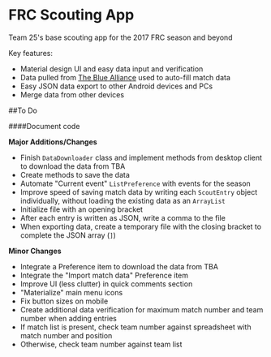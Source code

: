 # FRC Scouting App

Team 25's base scouting app for the 2017 FRC season and beyond

Key features: 

* Material design UI and easy data input and verification
* Data pulled from [The Blue Alliance](http://www.thebluealliance.com/) used to auto-fill match data
* Easy JSON data export to other Android devices and PCs
* Merge data from other devices

##To Do

####Document code

**Major Additions/Changes**
* Finish `DataDownloader` class and implement methods from desktop client to download the data from TBA
 * Create methods to save the data
* Automate "Current event" `ListPreference` with events for the season
* Improve speed of saving match data by writing each `ScoutEntry` object individually, without loading the existing data as an `ArrayList`
 * Initialize file with an opening bracket
 * After each entry is written as JSON, write a comma to the file
 * When exporting data, create a temporary file with the closing bracket to complete the JSON array (`]`)

**Minor Changes**
 
 * Integrate a Preference item to download the data from TBA
 * Integrate the "Import match data" Preference item
 * Improve UI (less clutter) in quick comments section
 * "Materialize" main menu icons
 * Fix button sizes on mobile
 * Create additional data verification for maximum match number and team number when adding entries
  * If match list is present, check team number against spreadsheet with match number and position
  * Otherwise, check team number against team list

